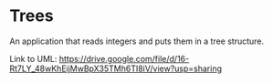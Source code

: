 # Trees
An application that reads integers and puts them in a tree structure. 

Link to UML: https://drive.google.com/file/d/16-Rt7LY_48wKhEijMwBpX35TMh6TI8iV/view?usp=sharing
